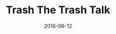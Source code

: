 ---
title: "Trash The Trash Talk"
speaker: "Barry Gin"
date: "2016-06-12"
sermonUrl: "//35.190.93.184/sermons/20160612_sunday_barry_gin_trash_the_trash_talk.mp3"
---